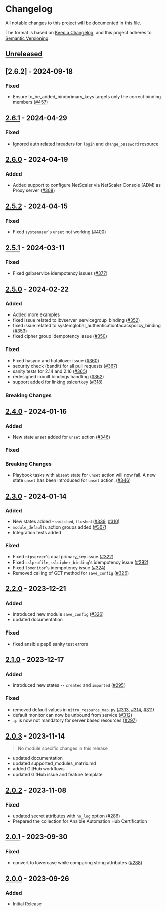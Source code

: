 # Changelog

All notable changes to this project will be documented in this file.

The format is based on [Keep a Changelog](https://keepachangelog.com/en/1.1.0/),
and this project adheres to [Semantic Versioning](https://semver.org/spec/v2.0.0.html).

## [Unreleased]

## [2.6.2] - 2024-09-18

### Fixed

- Ensure to_be_added_bindprimary_keys targets only the correct binding members ([#457])

## [2.6.1] - 2024-04-29

### Fixed

- Ignored auth related hreaders for `login` and `change_password` resource

## [2.6.0] - 2024-04-19

### Added

- Added support to configure NetScaler via NetScaler Console (ADM) as Proxy server ([#308])

## [2.5.2] - 2024-04-15

### Fixed

- Fixed `systemuser`'s `unset` not working ([#400])

## [2.5.1] - 2024-03-11

### Fixed

- Fixed gslbservice idempotency issues ([#377])

## [2.5.0] - 2024-02-22

### Added

- Added more examples
- fixed issue related to lbvserver_servicegroup_binding ([#352])
- fixed issue related to systemglobal_authenticationtacacspolicy_binding ([#353])
- fixed cipher group idempotency issue ([#350])

### Fixed

- Fixed hasync and hafailover issue ([#360])
- security check (bandit) for all pull requests ([#367])
- sanity tests for 2.14 and 2.16 ([#365])
- redesigned inbuilt bindings handling ([#362])
- support added for linking sslcertkey ([#318])

### Breaking Changes

## [2.4.0] - 2024-01-16

### Added

- New state `unset` added for `unset` action ([#346])

### Fixed

### Breaking Changes

- Playbook tasks with `absent` state for `unset` action will now fail. A new state `unset` has been introduced for `unset` action. ([#346])

## [2.3.0] - 2024-01-14

### Added

- New states added - `switched`, `flushed` ([#339], [#310])
- `module_defaults` action groups added ([#307])
- Integration tests added

### Fixed

- Fixed `ntpserver`'s dual primary_key issue ([#322])
- Fixed `sslprofile_sslcipher_binding`'s idempotency issue ([#292])
- Fixed `lbmonitor`'s idempotency issue ([#324])
- Removed calling of GET method for `save_config` ([#326])

## [2.2.0] - 2023-12-21

### Added

- introduced new module `save_config` ([#326])
- updated documentation

### Fixed

- fixed ansible pep8 sanity test errors

## [2.1.0] - 2023-12-17

### Added

- introduced new states -- `created` and `imported` ([#295])

### Fixed

- removed default values in `nitro_resource_map.py` ([#313], [#314], [#311])
- default monitor can now be unbound from service ([#312])
- `ip` is now not mandatory for server based resources ([#297])

## [2.0.3] - 2023-11-14

> No module specific changes in this release

- updated documentation
- updated supported_modules_matrix.md
- added GitHub workflows
- updated GitHub issue and feature template

## [2.0.2] - 2023-11-08

### Fixed

- updated secret attributes with `no_log` option ([#286])
- Prepared the collection for Ansible Automation Hub Certification

## [2.0.1] - 2023-09-30

### Fixed

- convert to lowercase while comparing string attributes ([#288])

## [2.0.0] - 2023-09-26

### Added

- Initial Release

[unreleased]: https://github.com/netscaler/ansible-collection-netscaleradc/compare/2.6.1...HEAD
[2.6.1]: https://github.com/netscaler/ansible-collection-netscaleradc/compare/2.6.0...2.6.1
[2.6.0]: https://github.com/netscaler/ansible-collection-netscaleradc/compare/2.5.2...2.6.0
[2.5.2]: https://github.com/netscaler/ansible-collection-netscaleradc/compare/2.5.1...2.5.2
[2.5.1]: https://github.com/netscaler/ansible-collection-netscaleradc/compare/2.5.0...2.5.1
[2.5.0]: https://github.com/netscaler/ansible-collection-netscaleradc/compare/2.4.0...2.5.0
[2.4.0]: https://github.com/netscaler/ansible-collection-netscaleradc/compare/2.3.0...2.4.0
[2.3.0]: https://github.com/netscaler/ansible-collection-netscaleradc/compare/2.2.0...2.3.0
[2.2.0]: https://github.com/netscaler/ansible-collection-netscaleradc/compare/2.1.0...2.2.0
[2.1.0]: https://github.com/netscaler/ansible-collection-netscaleradc/compare/2.0.3...2.1.0
[2.0.3]: https://github.com/netscaler/ansible-collection-netscaleradc/compare/2.0.2...2.0.3
[2.0.2]: https://github.com/netscaler/ansible-collection-netscaleradc/compare/2.0.1...2.0.2
[2.0.1]: https://github.com/netscaler/ansible-collection-netscaleradc/compare/2.0.0...2.0.1
[2.0.0]: https://github.com/netscaler/ansible-collection-netscaleradc/releases/tag/2.0.0
[#286]: https://github.com/netscaler/ansible-collection-netscaleradc/issues/286
[#288]: https://github.com/netscaler/ansible-collection-netscaleradc/issues/288
[#292]: https://github.com/netscaler/ansible-collection-netscaleradc/issues/292
[#295]: https://github.com/netscaler/ansible-collection-netscaleradc/issues/295
[#297]: https://github.com/netscaler/ansible-collection-netscaleradc/issues/297
[#307]: https://github.com/netscaler/ansible-collection-netscaleradc/issues/307
[#308]: https://github.com/netscaler/ansible-collection-netscaleradc/issues/308
[#310]: https://github.com/netscaler/ansible-collection-netscaleradc/issues/310
[#311]: https://github.com/netscaler/ansible-collection-netscaleradc/issues/311
[#312]: https://github.com/netscaler/ansible-collection-netscaleradc/issues/312
[#313]: https://github.com/netscaler/ansible-collection-netscaleradc/issues/313
[#314]: https://github.com/netscaler/ansible-collection-netscaleradc/issues/314
[#318]: https://github.com/netscaler/ansible-collection-netscaleradc/issues/318
[#322]: https://github.com/netscaler/ansible-collection-netscaleradc/issues/322
[#324]: https://github.com/netscaler/ansible-collection-netscaleradc/issues/324
[#326]: https://github.com/netscaler/ansible-collection-netscaleradc/issues/326
[#339]: https://github.com/netscaler/ansible-collection-netscaleradc/issues/339
[#346]: https://github.com/netscaler/ansible-collection-netscaleradc/issues/346
[#350]: https://github.com/netscaler/ansible-collection-netscaleradc/issues/350
[#352]: https://github.com/netscaler/ansible-collection-netscaleradc/issues/352
[#353]: https://github.com/netscaler/ansible-collection-netscaleradc/issues/353
[#360]: https://github.com/netscaler/ansible-collection-netscaleradc/issues/360
[#362]: https://github.com/netscaler/ansible-collection-netscaleradc/issues/362
[#365]: https://github.com/netscaler/ansible-collection-netscaleradc/issues/365
[#367]: https://github.com/netscaler/ansible-collection-netscaleradc/issues/367
[#377]: https://github.com/netscaler/ansible-collection-netscaleradc/issues/377
[#400]: https://github.com/netscaler/ansible-collection-netscaleradc/issues/400
[#457]: https://github.com/netscaler/ansible-collection-netscaleradc/issues/457
